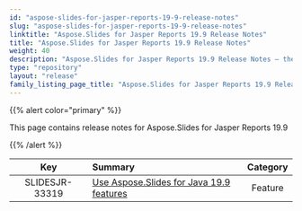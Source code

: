 ```yaml
---
id: "aspose-slides-for-jasper-reports-19-9-release-notes"
slug: "aspose-slides-for-jasper-reports-19-9-release-notes"
linktitle: "Aspose.Slides for Jasper Reports 19.9 Release Notes"
title: "Aspose.Slides for Jasper Reports 19.9 Release Notes"
weight: 40
description: "Aspose.Slides for Jasper Reports 19.9 Release Notes – the latest updates and fixes."
type: "repository"
layout: "release"
family_listing_page_title: "Aspose.Slides for Jasper Reports 19.9 Release Notes"
---
```


{{% alert color="primary" %}} 

This page contains release notes for Aspose.Slides for Jasper Reports 19.9

{{% /alert %}} 

|**Key** |**Summary** |**Category** |
| :-: | :- | :-: |
|SLIDESJR-33319|[Use Aspose.Slides for Java 19.9 features](/slides/java/release-notes/2019/aspose-slides-for-java-19-9-release-notes/)|Feature|

